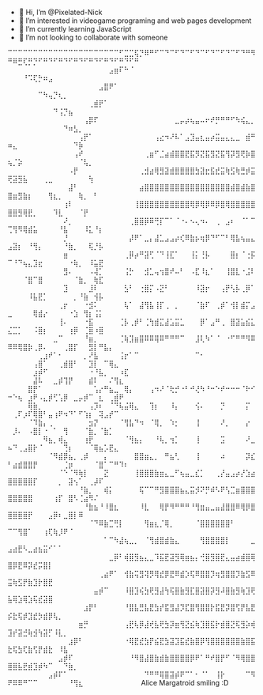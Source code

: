 - 👋 Hi, I’m @Pixelated-Nick
- 👀 I’m interested in videogame programing and web pages development
- 🌱 I’m currently learning JavaScript
- 💞️ I’m not looking to collaborate with someone
<!---
Pixelated-Nick/Pixelated-Nick is a ✨ special ✨ repository because its `README.md` (this file) appears on your GitHub profile.
You can click the Preview link to take a look at your changes.
--->

⠉⠉⠉⠉⠉⠉⠉⠉⠉⠉⠉⠉⠉⠉⠉⠉⠉⠉⠉⠉⠉⠉⠋⣉⣉⢯⡙⠿⠛⠋⠉⠙⠉⠋⠙⠉⠋⠙⠉⠋⠙⠉⠋⠙⠉⠋⠙⠛⠻⠛⠿⣛⢏⡛⡙⠋⠛⠙⠋⠛⠙⠋⠛⠙⠋⠛⠙⠋⠛⠙⠋⠛⠙⠋⠛
⠀⠀⠀⠀⠀⠀⠀⠀⠀⠀⠀⠀⠀⠀⠀⠀⠀⠀⠀⠀⣠⣶⠏⠓⠈⠀⠀⠀⠀⠀⠀⠀⠀⠀⠀⠀⠀⠀⠀⠀⠀⠀⠀⠀⠀⠀⠀⠀⠀⠀⠀⠀⠘⠩⢏⡓⠶⣠⠀⠀⠀⠀⠀⠀⠀⠀⠀⠀⠀⠀⠀⠀⠀⠀⠀
⠀⠀⠀⠀⠀⠀⠀⠀⠀⠀⠀⠀⠀⠀⠀⠀⠀⠀⣠⣿⠟⠁⠀⠀⠀⠀⠀⠀⠀⠀⠀⠀⠀⠀⠀⠀⠀⠀⠀⠀⠀⠀⠀⠀⠀⠀⠀⠀⠀⠀⠀⠀⠀⠀⠀⠉⠳⢤⡙⢆⡀⠀⠀⠀⠀⠀⠀⠀⠀⠀⠀⠀⠀⠀⠀
⠀⠀⠀⠀⠀⠀⠀⠀⠀⠀⠀⠀⠀⠀⠀⠀⢀⣾⡟⠁⠀⠀⠀⠀⠀⠀⠀⠀⠀⠀⠀⠀⠀⠀⠀⠀⠀⠀⠀⠀⠀⠀⠀⠀⠀⠀⠀⠀⠀⠀⠀⠀⠀⠀⠀⠀⠀⠀⠙⢨⡙⣦⠀⠀⠀⠀⠀⠀⠀⠀⠀⠀⠀⠀⠀
⠀⠀⠀⠀⠀⠀⠀⠀⠀⠀⠀⠀⠀⠀⠀⢠⡿⠏⠀⠀⠀⠀⠀⠀⠀⠀⠀⠀⠀⠀⠀⠀⠀⣀⡤⡴⢦⣤⠤⠖⠞⡛⠛⠛⠋⠳⢮⣄⡀⠀⠀⠀⠀⠀⠀⠀⠀⠀⠀⠀⠙⠶⣣⡀⠀⠀⠀⠀⠀⠀⠀⠀⠀⠀⠀
⠀⠀⠀⠀⠀⠀⠀⠀⠀⠀⠀⠀⠀⠀⢠⡟⠁⠀⠀⠀⠀⠀⠀⠀⠀⠀⠀⠀⠀⢠⣔⠲⠜⠧⠁⣠⣹⣤⣆⣤⡴⣭⣤⣄⣄⣀⠀⣾⠛⠶⣄⠀⠀⠀⠀⠀⠀⠀⠀⠀⠀⠀⠙⡷⠀⠀⠀⠀⠀⠀⠀⠀⠀⠀⠀
⠀⠀⠀⠀⠀⠀⠀⠀⠀⠀⠀⠀⠀⢠⠞⠀⠀⠀⠀⠀⠀⠀⠀⠀⠀⠀⠀⢀⣶⠋⣈⣴⣾⣿⣿⣟⣯⡻⣝⣯⣻⣝⣯⢻⡽⣻⢟⡷⣿⢦⡈⡵⠀⠀⠀⠀⠀⠀⠀⠀⠀⠀⠀⠈⢧⡀⠀⠀⠀⠀⠀⠀⠀⠀⠀
⠀⠀⠀⠀⠀⠀⠀⠀⠀⠀⠀⠀⠠⡟⠀⠀⠀⠀⠀⠀⠀⠀⠀⠀⠀⠀⢀⣺⣴⢿⣻⣽⣾⣿⣿⣿⣿⣳⣽⣖⣯⣞⣭⢷⣫⢷⣛⡾⣭⢟⣽⣻⣧⠀⠀⠀⢀⣀⠀⠀⠀⠀⠀⠀⠀⢳⠀⠀⠀⠀⠀⠀⠀⠀⠀
⠀⠀⠀⠀⠀⠀⠀⠀⠀⠀⠀⠀⣼⠃⠀⠀⠀⠀⠀⠀⠀⠀⠀⠀⠀⠀⣴⣿⣿⣿⣿⣿⣿⣿⣿⣿⣿⣿⣿⣿⣿⣿⣿⣿⣾⣿⣾⣷⣿⣿⣶⣻⣷⡆⠀⠀⠀⢻⣆⡀⠀⠀⠀⢷⡀⠀⠃⠀⠀⠀⠀⠀⠀⠀⠀
⠀⠀⠀⠀⠀⠀⠀⠀⠀⠀⠀⢰⠇⠀⠀⠀⠀⠀⠀⠀⠀⠀⠀⠀⠀⢸⣿⣿⣿⣿⣿⣿⣿⣿⣿⣿⢿⡿⢿⡿⠿⡿⣿⢿⣿⣿⣿⣿⣿⣿⣿⣻⢿⣟⡀⠀⠀⠀⠹⣇⠀⠀⠀⠈⡟⠀⠀⠀⠀⠀⠀⠀⠀⠀⠀
⠀⠀⠀⠀⠀⠀⠀⠀⠀⠀⠀⠜⡀⠀⠀⠀⠀⠀⠀⠀⠀⠀⠀⠀⢀⣿⣿⡿⠿⢛⡏⠉⠁⠈⠐⠄⠢⢄⠲⠄⠀⢀⠀⣠⠆⠀⠈⠁⠉⢉⢻⠻⢿⣾⣥⠀⠀⠀⠀⠘⣧⠀⠀⠀⠸⣅⠘⡆⠀⠀⠀⠀⠀⠀⠀
⠀⠀⠀⠀⠀⠀⠀⠀⠀⠀⠀⡘⠀⠀⠀⠀⠀⠀⠀⠀⠀⠀⠀⠀⡼⠟⠁⣀⡄⣼⣁⣠⣠⡴⢎⠿⣷⡦⢶⡿⠙⠋⠉⠃⢿⣧⢦⣤⣄⣠⣽⡆⠀⠘⢻⡄⠀⠀⠀⠀⠘⣷⡀⠀⠀⢯⡘⡧⠀⠀⠀⠀⠀⠀⠀
⠀⠀⠀⠀⠀⠀⠀⠀⠀⠀⠀⣶⠀⠀⠀⠀⠀⠀⠀⠀⠀⠀⠀⢀⡿⡴⠛⣽⢋⠈⠙⢸⣏⠁⠀⠀⢸⡅⢘⡧⠀⠀⠀⠀⣿⡆⠈⢐⡯⠉⠘⠙⢦⣄⣹⣖⠀⠀⠀⠀⠀⠐⢷⡀⠀⠸⣥⣟⠀⠀⠀⠀⠀⠀⠀
⠀⠀⠀⠀⠀⠀⠀⠀⠀⠀⠀⣻⠄⠀⠀⠀⠠⢼⡁⠀⠀⠀⠀⢨⡓⠀⠀⣺⣁⢤⢲⣿⠞⠤⠃⠀⠠⣏⠸⣆⠁⠀⠀⢸⣿⣇⠐⣨⠇⠀⠀⠀⠈⣿⠉⣿⠀⠀⠀⠀⠀⠀⠈⣷⡀⠀⢷⣏⠀⠀⠀⠀⠀⠀⠀
⠀⠀⠀⠀⠀⠀⠀⠀⠀⠀⠀⣹⠀⠀⠀⠀⣸⠇⠀⠀⠀⠀⠀⣣⠃⠀⢐⣿⡍⠠⣝⠃⠀⠀⠀⠀⠀⠸⣽⡖⠀⠀⢠⡟⢣⡧⢀⡿⠁⠀⠀⠀⠀⠸⣧⣟⡁⠀⠀⠀⠀⠀⡀⠘⣷⠀⢺⡧⠀⠀⠀⠀⠀⠀⠀
⠀⠀⠀⠀⠀⠀⠀⠀⠀⠀⢀⡖⠀⠀⠀⠐⣺⠅⠀⠀⠀⠀⠀⢧⠁⠀⣼⢻⣧⢸⡏⢀⠀⡀⠀⠀⠀⠈⣷⠏⠀⢀⡾⠁⢺⡇⣾⡍⣠⣀⠀⠀⠀⠀⢿⣾⡔⠀⠀⠀⠀⠐⣱⠀⢻⡆⢨⡅⠀⠀⠀⠀⠀⠀⠀
⠀⠀⠀⠀⠀⠀⠀⠀⠀⠀⢸⠄⠀⠀⠀⠐⣯⠀⠀⠀⠀⠀⢈⡧⢀⡾⠃⢈⢳⣾⣍⣼⣡⣭⣁⠀⠀⠀⡿⠁⣠⠛⢀⠀⣿⣽⣥⣮⣅⣌⣉⡁⠀⠀⠨⣿⡆⠀⠀⠀⠀⢰⡿⠀⢈⣿⠰⣿⠀⠀⠀⠀⠀⠀⠀
⠀⠀⠀⠀⠀⠀⠀⠀⠀⣀⠉⠀⠀⠀⠀⠘⣶⡀⠀⠀⠀⠀⢈⢷⣹⣶⣿⠿⠿⢿⠿⠛⠛⠛⠉⠀⠀⣸⢇⠳⠁⠈⠀⠐⠋⠛⠛⠻⠿⠿⠿⢿⣿⡷⢀⡿⠄⠀⠀⠀⢀⣿⡏⠀⠀⣻⡇⠛⣧⡄⠀⠀⠀⠀⠀
⠀⠀⠀⠀⠀⠀⢀⣰⠞⠁⠂⠀⠀⠀⠀⡀⠜⣧⠀⠀⠀⠀⢨⡖⠁⠉⠀⠀⠀⠀⠀⠀⠀⠀⠀⠀⠀⠉⠂⠀⠀⠀⠀⠀⠀⠀⠀⠀⠀⠀⠀⠀⠀⠀⢠⣿⠁⠀⠀⢀⣾⣿⠃⠀⠀⣹⡇⠀⠉⢿⣄⠀⠀⠀⠀
⠀⠀⠀⠀⠀⣰⡾⠋⠀⠀⠀⠀⠀⠀⠀⠀⠐⠘⣧⡀⠀⠀⠰⣏⠀⠀⠀⠀⠀⠀⠀⠀⠀⠀⠀⠀⠀⠀⠀⠀⠀⠀⠀⠀⠀⠀⠀⠀⠀⠀⠀⠀⠀⠀⣼⠧⠀⠀⣀⡾⢹⡟⠀⠀⠀⣾⠇⠀⠀⠌⢻⣆⠀⠀⠀
⠀⠀⠀⠀⣿⡟⠁⠀⠀⠀⠀⠀⠀⠀⠀⠀⠀⢡⡔⠛⣦⣀⠀⢿⡄⠀⠀⠀⢠⠲⠜⠈⢗⡚⠐⠃⠚⢜⠳⠘⠒⠑⠞⠒⠒⠒⠈⠗⠊⠒⠑⢦⠀⣰⠟⠠⣄⡾⢋⢡⡿⠀⣀⡤⡾⠉⠀⣆⠀⢀⣾⠟⠀⠀⠀
⠀⠀⠀⠀⢿⣷⡀⠀⠀⠀⠀⠀⠀⠀⠀⠀⢠⡹⠆⠀⠈⠙⢧⣬⢿⣄⠀⠀⢹⡆⠀⠀⠸⡄⠀⠀⠀⢪⠄⠀⠀⠀⡙⠀⠀⠀⠀⡍⠀⠀⢀⠏⡰⠏⢿⣿⠃⣤⢰⠟⠲⠙⠁⠋⢱⡆⠀⢽⣠⡞⠉⠀⠀⠀⠀
⠀⠀⠀⠀⠈⠹⣷⡄⢀⠀⠀⠀⠀⠀⠀⠀⣲⡝⠀⠀⠀⠀⠈⢻⣧⠙⠲⠀⠈⢿⡀⠀⠱⡂⠀⠀⠀⢸⠀⠀⠀⠀⠜⡀⠀⠀⠀⡔⠀⠀⡸⠄⠀⠠⣿⡇⠐⠀⠁⠀⢻⠀⠀⠀⠈⣷⡀⠈⣷⡁⠀⠀⠀⠀⠀
⠀⠀⠀⠀⠀⠀⠀⠻⣦⡀⢾⣄⠀⠀⠀⢰⡟⠀⠀⠀⠀⠀⠀⠈⢻⣦⡄⠀⠀⠘⢧⡀⢲⡁⠀⠀⠀⢸⠀⠀⠀⠀⣩⠀⠀⠀⠀⠜⣀⠦⠙⢀⣠⣿⡗⠈⠀⠀⠀⠀⢙⡆⠀⠀⠀⠈⢿⣦⡡⣟⣄⠀⠀⠀⠀
⠀⠀⠀⠀⠀⠀⠀⠀⠈⠻⣾⡿⣦⡀⢀⡾⠀⠀⠀⡄⠀⠀⠀⠀⠀⣿⣿⣶⣄⡀⠀⠛⣦⢃⠀⠀⠀⢸⠀⠀⠀⠀⠴⠀⠀⠀⠀⡽⣎⠃⣴⣾⣿⣿⡟⠀⠀⠀⠀⠀⢈⡶⠀⠀⠀⠀⠈⣿⠁⠉⠛⠹⠆⠀⠀
⠀⠀⠀⠀⠀⠀⠀⠀⠀⠀⠈⠑⠈⠻⢷⡇⠀⠀⠀⣝⠀⠀⠀⠀⠀⢸⣿⣿⣿⣷⣶⣄⣀⠋⢦⣤⣀⣎⡁⠀⠀⢀⡜⣤⣠⡴⡜⣱⣴⣿⣿⣿⣿⣿⡏⠀⠀⠀⠀⡀⠀⣽⢢⠁⠀⢀⡼⠏⠀⠀⠀⠀⠀⠀⠀
⠀⠀⠀⠀⠀⠀⠀⠀⠀⠀⠀⠀⠀⠀⠘⣷⡀⠀⠀⢾⡅⠀⠀⠀⠀⠀⢯⠉⠉⠛⣻⣿⣿⣿⣦⣄⣭⡺⠝⡛⠾⠣⠟⢣⣉⣶⣿⣿⣿⣿⣿⣿⣿⣿⠀⠀⠀⠀⢰⡏⠀⣿⠣⢈⣴⠻⠌⠀⠀⠀⠀⠀⠀⠀⠀
⠀⠀⠀⠀⠀⠀⠀⠀⠀⠀⠀⠀⠀⠀⠀⠘⣷⣦⠘⠸⣿⣆⠀⠀⠀⠀⠸⣇⠀⠀⢿⡟⠻⠛⠛⠛⠘⢻⣶⣤⣀⣤⣼⣿⣿⠿⢿⡿⣿⣿⣿⣿⣿⡟⠀⠀⠀⣠⡿⠆⣀⣿⡇⠿⠀⠀⠀⠀⠀⠀⠀⠀⠀⠀⠀
⠀⠀⠀⠀⠀⠀⠀⠀⠀⠀⠀⠀⠀⠀⠀⠀⠈⠙⠿⣷⣉⢛⡇⠀⠀⠀⠀⢻⣶⣆⡈⢿⡀⠀⠀⠀⠀⠈⣿⣿⣿⣿⣿⣿⠃⠀⠀⠀⠀⠉⠉⢻⣿⠁⠀⠀⢰⢏⢷⡸⠟⠈⠀⠀⠀⠀⠀⠀⠀⠀⠀⠀⠀⠀⠀
⠀⠀⠀⠀⠀⠀⠀⠀⠀⠀⠀⠀⠀⠀⠀⠀⠀⠀⠀⠁⠉⠳⣼⢦⣀⡀⠀⠈⢻⣾⣿⣾⣷⣄⠀⠀⠀⠀⢻⣿⣿⣿⣿⡇⠀⠀⠀⠀⣀⣠⣴⣟⠣⣀⣴⣦⣭⠊⠁⠁⠀⠀⠀⠀⠀⠀⠀⠀⠀⠀⠀⠀⠀⠀⠀
⠀⠀⠀⠀⠀⠀⠀⠀⠀⠀⠀⠀⠀⠀⠀⠀⠀⠀⠀⠀⣀⡿⠃⢾⣿⣻⣦⣄⣀⠹⣯⣟⣽⣻⢿⣶⣦⡄⢚⣿⣻⣿⣟⣄⣤⣴⣾⣿⢿⣿⡿⣟⠿⡽⣞⡭⣿⡇⠀⠀⠀⠀⠀⠀⠀⠀⠀⠀⠀⠀⠀⠀⠀⠀⠀
⠀⠀⠀⠀⠀⠀⠀⠀⠀⠀⠀⠀⠀⠀⠀⠀⠀⠀⢀⣴⠟⠁⠀⢺⣷⢭⣻⢽⡻⢿⣞⡿⣟⠿⣾⡱⢯⠿⣿⣿⡹⢶⣻⣿⣿⡹⣷⣫⠿⣭⢷⣫⡟⣷⣹⡗⣿⣟⠀⠀⠀⠀⠀⠀⠀⠀⠀⠀⠀⠀⠀⠀⠀⠀⠀
⠀⠀⠀⠀⠀⠀⠀⠀⠀⠀⠀⠀⠀⠀⠀⠀⠀⣤⡾⠉⠀⠀⠀⠸⣿⣹⢮⣳⢟⣻⣼⢳⢯⣿⣷⣻⣏⣿⣽⣿⡽⣻⠼⣿⣷⣻⢷⣹⢟⣧⢿⣱⢿⣱⢯⣞⣽⣿⠀⠀⠀⠀⠀⠀⠀⠀⠀⠀⠀⠀⠀⠀⠀⠀⠀
⠀⠀⠀⠀⠀⠀⠀⠀⠀⠀⠀⠀⠀⠀⠀⣰⡟⠃⠀⠀⠀⠀⠀⠘⣿⣧⣛⣧⣟⣳⡞⣯⣻⣼⡹⣏⣿⢻⣿⣿⡗⣯⣟⡽⣿⢫⡟⣧⣟⡮⣗⢯⡾⣹⣞⡳⣾⡿⢧⡀⠀⠀⠀⠀⠀⠀⠀⠀⠀⠀⠀⠀⠀⠀⠀
⠀⠀⠀⠀⠀⠀⠀⠀⠀⠀⠀⠀⠀⠀⣶⡛⠀⠀⠀⠀⠀⠀⠀⢠⣟⢧⡿⣼⢞⣧⢟⣳⡽⣶⢻⣝⣮⢷⣹⣿⣯⡗⣾⣿⣝⢯⣻⡵⢾⣹⡞⣽⣚⢷⣺⢳⣽⡋⠸⣇⡀⠀⠀⠀⠀⠀⠀⠀⠀⠀⠀⠀⠀⠀⠀
⠀⠀⠀⠀⠀⠀⠀⠀⠀⠀⠀⠀⣰⡿⠃⠀⠀⠀⠀⠀⠀⠀⠀⠐⢿⣟⣞⣳⡟⣮⣟⣳⣽⣹⣯⣞⣷⣿⡿⢻⣿⣿⣿⣿⣿⣿⣷⣿⣯⣗⢯⣳⢏⣷⢫⡟⣾⣗⠀⠸⣧⠀⠀⠀⠀⠀⠀⠀⠀⠀⠀⠀⠀⠀⠀
⠀⠀⠀⠀⠀⠀⠀⠀⠀⠀⣠⡾⠏⠀⠀⠀⠀⠀⠀⠀⠀⠀⠀⠀⠘⠻⣿⣼⣿⣷⣾⣷⣿⣿⣿⣿⡿⠟⠁⠛⠞⣿⡟⠋⠈⠻⢿⣿⣿⣿⣿⣧⣟⣾⣹⡾⠳⠉⠀⠀⠙⣷⡀⠀⠀⠀⠀⠀⠀⠀⠀⠀⠀⠀⠀
⠀⠀⠀⠀⠀⠀⠀⠀⣠⡾⠏⠁⠀⠀⠀⠀⠀⠀⠀⠀⠀⠀⠀⠀⠀⠀⠀⠙⠛⠛⢿⣿⣽⡾⠟⠉⠁⠂⠈⠁⠀⢸⡗⠀⠀⠀⠀⠉⠻⠟⠿⠿⠛⠉⠉⠀⠀⠀⠀⠀⠀⠘⢻⣆⠀⠀⠀⠀⠀⠀⠀⠀⠀⠀⠀
Alice Margatroid smiling :D
